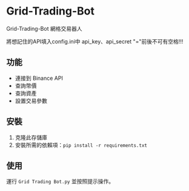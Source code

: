 # Grid-Trading-Bot
Grid-Trading-Bot 網格交易器人

將想記住的API填入config.ini中
api_key、api_secret "="前後不可有空格!!!

## 功能

- 連接到 Binance API
- 查詢幣價
- 查詢資產
- 設置交易參數

## 安裝

1. 克隆此存儲庫
2. 安裝所需的依賴項：`pip install -r requirements.txt`

## 使用

運行 `Grid Trading Bot.py` 並按照提示操作。
